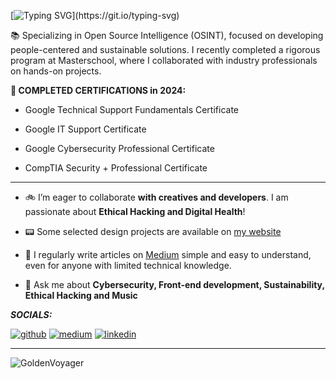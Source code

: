 [![Typing SVG](https://readme-typing-svg.herokuapp.com?font=Press+Start+2P&color=39FF14&multiline=true&width=800&height=60&lines=Hi%2C+my+name+is+Paul.;I+Design+and+Code!)](https://git.io/typing-svg)

📚 Specializing in Open Source Intelligence (OSINT), focused on developing people-centered and sustainable solutions. I recently completed a rigorous program at Masterschool, where I collaborated with industry professionals on hands-on projects.

**🔑 COMPLETED CERTIFICATIONS in 2024:**

- Google Technical Support Fundamentals Certificate 

- Google IT Support Certificate

- Google Cybersecurity Professional Certificate

- CompTIA Security + Professional Certificate

_________________________________________________________________________________________________________________________________

- 🚲 I’m eager to collaborate **with creatives and developers**. I am passionate about **Ethical Hacking and Digital Health**!

- 📟 Some selected design projects are available on [my website](https://paulinhx.github.io/)

- 📝 I regularly write articles on [Medium](https://medium.com/@Paulinhx) simple and easy to understand, even for anyone with limited technical knowledge.

- 💬 Ask me about **Cybersecurity, Front-end development, Sustainability, Ethical Hacking and Music**
  
***SOCIALS:***

[![github](https://github.com/user-attachments/assets/80995f1e-8bd4-4956-972b-272371121724)](https://github.com/Paulinhx/) 
[![medium](https://github.com/user-attachments/assets/d092d42b-a1f5-4d82-91ed-6fedb7a95ad2)](https://medium.com/@Paulinhx/) 
[![linkedin](https://github.com/user-attachments/assets/2ec2bb1f-513f-4e52-a59d-40c83fa814aa)](https://linkedin.com/in/pauldesbats/)
_________________________________________________________________________________________________________________________________


![GoldenVoyager](https://github.com/user-attachments/assets/97eae741-f14f-44bb-b1c0-33d9147434c5)









